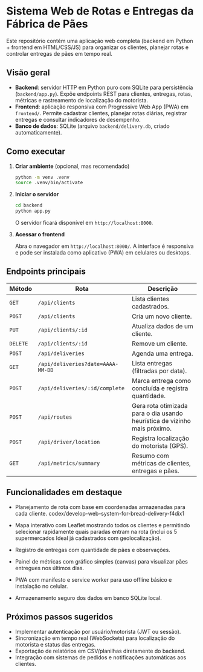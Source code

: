# Sistema Web de Rotas e Entregas da Fábrica de Pães

Este repositório contém uma aplicação web completa (backend em Python + frontend em HTML/CSS/JS) para organizar os clientes, planejar rotas e controlar entregas de pães em tempo real.

## Visão geral

- **Backend**: servidor HTTP em Python puro com SQLite para persistência (`backend/app.py`). Expõe endpoints REST para clientes, entregas, rotas, métricas e rastreamento de localização do motorista.
- **Frontend**: aplicação responsiva com Progressive Web App (PWA) em `frontend/`. Permite cadastrar clientes, planejar rotas diárias, registrar entregas e consultar indicadores de desempenho.
- **Banco de dados**: SQLite (arquivo `backend/delivery.db`, criado automaticamente).

## Como executar

1. **Criar ambiente** (opcional, mas recomendado)

   ```bash
   python -m venv .venv
   source .venv/bin/activate
   ```

2. **Iniciar o servidor**

   ```bash
   cd backend
   python app.py
   ```

   O servidor ficará disponível em `http://localhost:8000`.

3. **Acessar o frontend**

   Abra o navegador em `http://localhost:8000/`. A interface é responsiva e pode ser instalada como aplicativo (PWA) em celulares ou desktops.

## Endpoints principais

| Método | Rota | Descrição |
| ------ | ---- | --------- |
| `GET` | `/api/clients` | Lista clientes cadastrados. |
| `POST` | `/api/clients` | Cria um novo cliente. |
| `PUT` | `/api/clients/:id` | Atualiza dados de um cliente. |
| `DELETE` | `/api/clients/:id` | Remove um cliente. |
| `POST` | `/api/deliveries` | Agenda uma entrega. |
| `GET` | `/api/deliveries?date=AAAA-MM-DD` | Lista entregas (filtradas por data). |
| `POST` | `/api/deliveries/:id/complete` | Marca entrega como concluída e registra quantidade. |
| `POST` | `/api/routes` | Gera rota otimizada para o dia usando heurística de vizinho mais próximo. |
| `POST` | `/api/driver/location` | Registra localização do motorista (GPS). |
| `GET` | `/api/metrics/summary` | Resumo com métricas de clientes, entregas e pães. |

## Funcionalidades em destaque

- Planejamento de rota com base em coordenadas armazenadas para cada cliente.
codex/develop-web-system-for-bread-delivery-f4dix1
- Mapa interativo com Leaflet mostrando todos os clientes e permitindo selecionar rapidamente quais paradas entram na rota (inclui os 5 supermercados Ideal já cadastrados com geolocalização).

- Registro de entregas com quantidade de pães e observações.
- Painel de métricas com gráfico simples (canvas) para visualizar pães entregues nos últimos dias.
- PWA com manifesto e service worker para uso offline básico e instalação no celular.
- Armazenamento seguro dos dados em banco SQLite local.

## Próximos passos sugeridos

- Implementar autenticação por usuário/motorista (JWT ou sessão).
- Sincronização em tempo real (WebSockets) para localização do motorista e status das entregas.
- Exportação de relatórios em CSV/planilhas diretamente do backend.
- Integração com sistemas de pedidos e notificações automáticas aos clientes.

